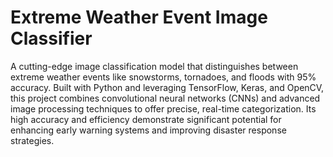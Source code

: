 # Extreme Weather Event Image Classifier
A cutting-edge image classification model that distinguishes between extreme weather events like snowstorms, tornadoes, and floods with 95% accuracy. Built with Python and leveraging TensorFlow, Keras, and OpenCV, this project combines convolutional neural networks (CNNs) and advanced image processing techniques to offer precise, real-time categorization. Its high accuracy and efficiency demonstrate significant potential for enhancing early warning systems and improving disaster response strategies.
